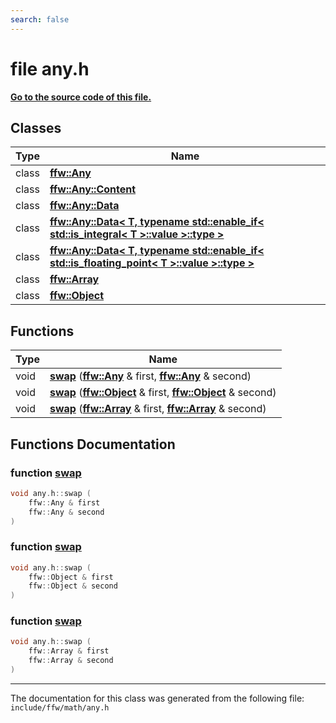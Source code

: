```yaml
---
search: false
---
```


# file any.h

**[Go to the source code of this file.](any_8h_source.md)**
## Classes

|Type|Name|
|-----|-----|
|class|[**ffw::Any**](classffw_1_1_any.md)|
|class|[**ffw::Any::Content**](classffw_1_1_any_1_1_content.md)|
|class|[**ffw::Any::Data**](classffw_1_1_any_1_1_data.md)|
|class|[**ffw::Any::Data< T, typename std::enable\_if< std::is\_integral< T >::value >::type >**](classffw_1_1_any_1_1_data_3_01_t_00_01typename_01std_1_1enable__if_3_01std_1_1is__integral_3_01_1e21ee7f9b88f0216578ab66ea9deac3.md)|
|class|[**ffw::Any::Data< T, typename std::enable\_if< std::is\_floating\_point< T >::value >::type >**](classffw_1_1_any_1_1_data_3_01_t_00_01typename_01std_1_1enable__if_3_01std_1_1is__floating__poin8f5cef6f752074c0b0a03a3bfed1b685.md)|
|class|[**ffw::Array**](classffw_1_1_array.md)|
|class|[**ffw::Object**](classffw_1_1_object.md)|


## Functions

|Type|Name|
|-----|-----|
|void|[**swap**](any_8h.md#1a1f9bb8c73d8cfd27cbe7b1d4bc458768) (**[ffw::Any](classffw_1_1_any.md)** & first, **[ffw::Any](classffw_1_1_any.md)** & second) |
|void|[**swap**](any_8h.md#1a90812a16917005042079f085307383a8) (**[ffw::Object](classffw_1_1_object.md)** & first, **[ffw::Object](classffw_1_1_object.md)** & second) |
|void|[**swap**](any_8h.md#1ae367f29f8ef7a696d7c878c262cb89eb) (**[ffw::Array](classffw_1_1_array.md)** & first, **[ffw::Array](classffw_1_1_array.md)** & second) |


## Functions Documentation

### function <a id="1a1f9bb8c73d8cfd27cbe7b1d4bc458768" href="#1a1f9bb8c73d8cfd27cbe7b1d4bc458768">swap</a>

```cpp
void any.h::swap (
    ffw::Any & first
    ffw::Any & second
)
```



### function <a id="1a90812a16917005042079f085307383a8" href="#1a90812a16917005042079f085307383a8">swap</a>

```cpp
void any.h::swap (
    ffw::Object & first
    ffw::Object & second
)
```



### function <a id="1ae367f29f8ef7a696d7c878c262cb89eb" href="#1ae367f29f8ef7a696d7c878c262cb89eb">swap</a>

```cpp
void any.h::swap (
    ffw::Array & first
    ffw::Array & second
)
```





----------------------------------------
The documentation for this class was generated from the following file: `include/ffw/math/any.h`

